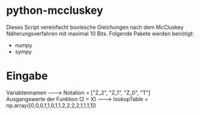 # python-mccluskey
Dieses Script vereinfacht boolesche Gleichungen nach dem McCluskey Näherungsverfahren mit maximal 10 Bits. Folgende Pakete werden benötigt:
- numpy
- sympy

# Eingabe

Variablennamen ---> Notation = ["Z_2", "Z_1", "Z_0", "T"]\
Ausgangswerte der Funktion (2 = X) ---> lookupTable = np.array([0,0,0,1,1,0,1,1,2,2,2,2,1,1,1,1])
